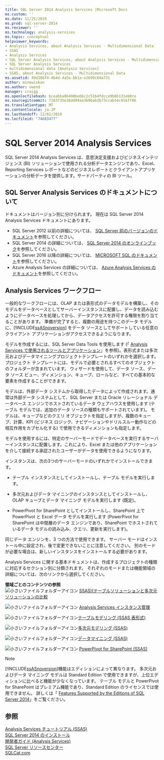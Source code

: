 ```yaml
---
title: SQL Server 2014 Analysis Services |Microsoft Docs
ms.custom: ''
ms.date: 11/25/2019
ms.prod: sql-server-2014
ms.reviewer: ''
ms.technology: analysis-services
ms.topic: conceptual
helpviewer_keywords:
- Analysis Services, about Analysis Services - Multidimensional Data
- SSAS
- Analysis Services
- SQL Server Analysis Services, about Analysis Services - Multidimensional Data
- SQL Server Analysis Services
- multidimensional data [Analysis Services]
- SSAS, about Analysis Services - Multidimensional Data
ms.assetid: 49d186f4-4b4d-4a5a-bb1a-e2699c64a731
author: minewiskan
ms.author: owend
manager: craigg
ms.openlocfilehash: bceabba9b490be6bc2c51b4fdcce9b6b131eb0ce
ms.sourcegitcommit: 7183735e38dd94aa3b9bab2b73ccab54c916ff86
ms.translationtype: MT
ms.contentlocale: ja-JP
ms.lasthandoff: 12/02/2019
ms.locfileid: "74683477"
---
```

# <a name="sql-server-2014-analysis-services"></a>SQL Server 2014 Analysis Services

  SQL Server 2014 Analysis Services は、意思決定支援およびビジネスインテリジェンス (BI) ソリューションで使用される分析データエンジンであり、Excel、Reporting Services レポートなどのビジネスレポートとクライアントアプリケーションの分析データを提供します。サードパーティの BI ツール。 

## <a name="about-sql-server-analysis-services-documentation"></a>SQL Server Analysis Services のドキュメントについて

ドキュメントはバージョン別に分けられます。 現在は SQL Server 2014 Analysis Services ドキュメントにあります。

- SQL Server 2012 以前の詳細については、 [SQL Server 前のバージョンのドキュメント](https://docs.microsoft.com/previous-versions/sql/)を参照してください。
- SQL Server 2014 の詳細については、 [SQL Server 2014 のオンラインブック](../2014-toc/index.yml)を参照してください。
- SQL Server 2016 以降の詳細については、 [MICROSOFT SQL のドキュメント](https://docs.microsoft.com/sql/)を参照してください。
- Azure Analysis Services の詳細については、 [Azure Analysis Services のドキュメント](https://docs.microsoft.com/azure/analysis-services/)を参照してください。

## <a name="analysis-services-workflow"></a>Analysis Services ワークフロー

一般的なワークフローには、OLAP または表形式のデータモデルを構築し、そのモデルをデータベースとしてサーバーインスタンスに配置し、データを読み込むようにデータベースを処理してから、データアクセスを許可する権限を割り当てることがあります。 準備が完了すると、複数の用途を持つこのデータ モデルに、[!INCLUDE[ssASnoversion](../includes/ssasnoversion-md.md)] をデータ ソースとしてサポートしている任意のクライアント アプリケーションがアクセスできるようになります。  
  
 モデルを作成するには、SQL Server Data Tools を使用します (「 [Analysis Services で使用されるツールとアプリケーション](tools-and-applications-used-in-analysis-services.md)」を参照)。表形式または多次元およびデータマイニングプロジェクトテンプレートのいずれかを選択します。 プロジェクト テンプレートには、モデルで必要とされるすべてのオブジェクトのフォルダーが含まれています。 ウィザードを使用して、データ ソース、データ ソース ビュー、ディメンション、キューブ、ロールなど、すべての基本的な要素を作成することができます。  
  
 モデルは、外部データ システムから取得したデータによって作成されます。通常は外部データ システムとして、SQL Server または Oracle リレーショナル データベース エンジンでホストされているデータ ウェアハウスを使用します (テーブル モデルでは、追加のデータ ソースの種類もサポートされています)。 モデルは、キューブなどのクエリ オブジェクトを指定しますが、複数のキューブ、計算、KPI (ビジネス ロジック、ナビゲーションやドリルスルー動作などの相互作用をカプセル化する) で使用できるディメンションも指定します。  
  
 モデルを使用するには、特定のサーバーモードでデータベースを実行するサーバーインスタンスに配置します。これにより、Excel または他のアプリケーションを介して接続する承認されたユーザーがデータを使用できるようになります。  
  
 インスタンスは、次の3つのサーバーモードのいずれかでインストールできます。  
  
-   テーブル インスタンスとしてインストールし、テーブル モデルを実行します。  
  
-   多次元およびデータ マイニングのインスタンスとしてインストールし、OLAP キューブとデータ マイニング モデルを実行します (既定)。  
  
-   PowerPivot for SharePoint としてインストールし、SharePoint 上で PowerPivot と Excel データ モデルを実行します (PowerPivot for SharePoint は中間層のデータ エンジンであり、SharePoint でホストされているデータ モデルの読み込み、クエリ、更新を実行します)。  
  
 同じデータ エンジンを、3 つの方法で使用できます。 サーバー モードはインストール中に設定され、後で変更できないことに注意してください。 別のモードが必要な場合は、新しいインスタンスをインストールする必要があります。  
  
 Analysis Services に関する基本ドキュメントは、作成するプロジェクトの種類に対応するセクション別に分類されます。 それぞれのモードまたは機能領域の詳細については、次のリンクから選択してください。  
  
 **領域ごとのコンテンツの参照**  
 ![小さいファイルフォルダーアイコン](../../2014/integration-services/media/filefolder-small.gif "小さいファイル フォルダー アイコン") [SSAS&#41;&#40;テーブルソリューションと多次元ソリューションの比較](comparing-tabular-and-multidimensional-solutions-ssas.md)  
  
 ![小さいファイルフォルダーアイコン](../../2014/integration-services/media/filefolder-small.gif "小さいファイル フォルダー アイコン") [Analysis Services インスタンス管理](instances/analysis-services-instance-management.md)  
  
 ![小さいファイルフォルダーアイコン](../../2014/integration-services/media/filefolder-small.gif "小さいファイル フォルダー アイコン")[テーブルモデリング &#40;SSAS 表形式&#41;](tabular-models/tabular-models-ssas.md)  
  
 ![小さいファイルフォルダーアイコン](../../2014/integration-services/media/filefolder-small.gif "小さいファイル フォルダー アイコン")[多次元モデリング &#40;SSAS&#41;](multidimensional-models/multidimensional-models-ssas.md)  
  
 ![小さいファイルフォルダーアイコン](../../2014/integration-services/media/filefolder-small.gif "小さいファイル フォルダー アイコン")[データマイニング &#40;SSAS&#41;](data-mining/data-mining-ssas.md)  
  
 ![小さいファイルフォルダーアイコン](../../2014/integration-services/media/filefolder-small.gif "小さいファイル フォルダー アイコン") [PowerPivot for SharePoint &#40;SSAS&#41;](power-pivot-sharepoint/power-pivot-for-sharepoint-ssas.md)  
  
> [!NOTE]  
>  [!INCLUDE[ssASnoversion](../includes/ssasnoversion-md.md)]機能はエディションによって異なります。 多次元およびデータ マイニング モデルは Standard Edition で使用できますが、上位エディションに比べると機能が少なくなっています。 テーブル モデルと PowerPivot for SharePoint はプレミアム機能であり、Standard Edition のライセンスでは使用できません。 詳しくは「 [Features Supported by the Editions of SQL Server 2014](../../2014/getting-started/features-supported-by-the-editions-of-sql-server-2014.md)」をご覧ください。  
  
## <a name="see-also"></a>参照  
 [Analysis Services チュートリアル &#40;SSAS&#41;](analysis-services-tutorials-ssas.md)   
 [SQL Server 2014 のインストール](../database-engine/install-windows/installation-for-sql-server.md)   
 [開発者ガイド &#40;Analysis Services&#41;](analysis-services-developer-documentation.md)   
 [SQL Server リソースセンター](https://go.microsoft.com/fwlink/?linkID=219676)   
 [SQLCat.com](https://go.microsoft.com/fwlink/?linkID=220963)  
  
  
